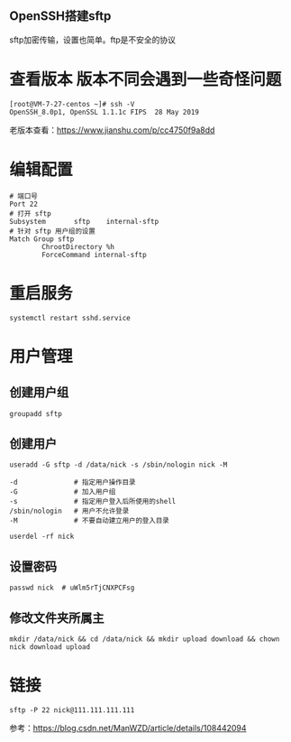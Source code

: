 ## OpenSSH搭建sftp
sftp加密传输，设置也简单。ftp是不安全的协议

# 查看版本 版本不同会遇到一些奇怪问题
```
[root@VM-7-27-centos ~]# ssh -V
OpenSSH_8.0p1, OpenSSL 1.1.1c FIPS  28 May 2019

```
老版本查看：https://www.jianshu.com/p/cc4750f9a8dd
# 编辑配置
```
# 端口号
Port 22
# 打开 sftp
Subsystem       sftp    internal-sftp
# 针对 sftp 用户组的设置
Match Group sftp
        ChrootDirectory %h
        ForceCommand internal-sftp
```

# 重启服务
```
systemctl restart sshd.service
```

# 用户管理 

## 创建用户组
```
groupadd sftp
```

## 创建用户
```
useradd -G sftp -d /data/nick -s /sbin/nologin nick -M

-d              # 指定用户操作目录
-G              # 加入用户组
-s              # 指定用户登入后所使用的shell
/sbin/nologin   # 用户不允许登录
-M              # 不要自动建立用户的登入目录

userdel -rf nick

```
## 设置密码
```
passwd nick  # uWlm5rTjCNXPCFsg
```

## 修改文件夹所属主
```
mkdir /data/nick && cd /data/nick && mkdir upload download && chown nick download upload
```


# 链接
```
sftp -P 22 nick@111.111.111.111
```

参考：https://blog.csdn.net/ManWZD/article/details/108442094
